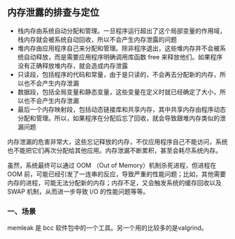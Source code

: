 ## 内存泄露的排查与定位

- 栈内存由系统自动分配和管理。一旦程序运行超出了这个局部变量的作用域，栈内存就会被系统自动回收，所以不会产生内存泄露的问题
- 堆内存由应用程序自己来分配和管理。除非程序退出，这些堆内存并不会被系统自动释放，而是需要应用程序明确调用库函数 free 来释放他们。如果程序没有正确释放堆内存，就会造成内存泄露
- 只读段，包括程序的代码和常量，由于是只读的，不会再去分配新的内存，所以也不会产生内存泄漏
- 数据段，包括全局变量和静态变量，这些变量在定义时就已经确定了大小，所以也不会产生内存泄漏
- 最后一个内存映射段，包括动态链接库和共享内存，其中共享内存由程序动态分配和管理。所以，如果程序在分配后忘了回收，就会导致跟堆内存类似的泄漏问题

内存泄漏的危害非常大，这些忘记释放的内存，不仅应用程序自己不能访问，系统也不能把它们再次分配给其他应用。内存泄漏不断累积，甚至会耗尽系统内存。

虽然，系统最终可以通过 OOM （Out of Memory）机制杀死进程，但进程在 OOM 前，可能已经引发了一连串的反应，导致严重的性能问题；比如，其他需要内存的进程，可能无法分配新的内存；内存不足，又会触发系统的缓存回收以及 SWAP 机制，从而进一步导致 I/O 的性能问题等等。

### 一、场景

memleak 是 bcc 软件包中的一个工具。另一个用的比较多的是valgrind。